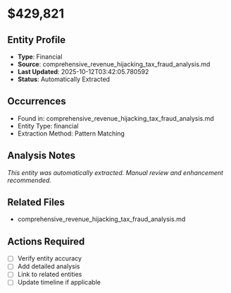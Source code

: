# $429,821

## Entity Profile
- **Type**: Financial
- **Source**: comprehensive_revenue_hijacking_tax_fraud_analysis.md
- **Last Updated**: 2025-10-12T03:42:05.780592
- **Status**: Automatically Extracted

## Occurrences
- Found in: comprehensive_revenue_hijacking_tax_fraud_analysis.md
- Entity Type: financial
- Extraction Method: Pattern Matching

## Analysis Notes
*This entity was automatically extracted. Manual review and enhancement recommended.*

## Related Files
- comprehensive_revenue_hijacking_tax_fraud_analysis.md

## Actions Required
- [ ] Verify entity accuracy
- [ ] Add detailed analysis
- [ ] Link to related entities
- [ ] Update timeline if applicable
